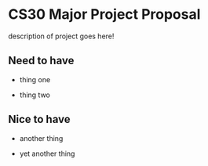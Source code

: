 # CS30 Major Project Proposal

description of project goes here!

## Need to have

- thing one

- thing two

## Nice to have

- another thing

- yet another thing
